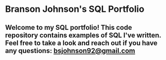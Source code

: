 # Branson Johnson's SQL Portfolio

## Welcome to my SQL portfolio! This code repository contains examples of SQL I've written. Feel free to take a look and reach out if you have any questions:                                               bsjohnson92@gmail.com
